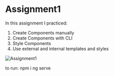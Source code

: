 # Assignment1

In this   assignment I practiced:
1. Create Components manually
2. Create Components with CLI
3. Style Components
4. Use external and internal templates and styles
<img src="https://res.cloudinary.com/mokaweb/image/upload/v1593165569/Udemy%20Angular%20TypeScript/assignment-1.png" alt="Assignment1">

to run: 
npm i 
ng serve